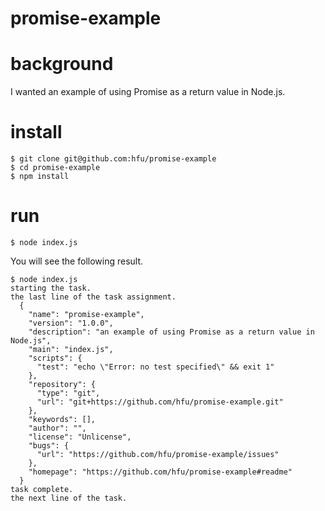 # promise-example
# background
I wanted an example of using Promise as a return value in Node.js.

# install
```console
$ git clone git@github.com:hfu/promise-example
$ cd promise-example
$ npm install
```

# run
```console
$ node index.js
```

You will see the following result.
```console
$ node index.js 
starting the task.
the last line of the task assignment.
  {
    "name": "promise-example",
    "version": "1.0.0",
    "description": "an example of using Promise as a return value in Node.js",
    "main": "index.js",
    "scripts": {
      "test": "echo \"Error: no test specified\" && exit 1"
    },
    "repository": {
      "type": "git",
      "url": "git+https://github.com/hfu/promise-example.git"
    },
    "keywords": [],
    "author": "",
    "license": "Unlicense",
    "bugs": {
      "url": "https://github.com/hfu/promise-example/issues"
    },
    "homepage": "https://github.com/hfu/promise-example#readme"
  }
task complete.
the next line of the task.
```

